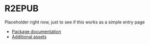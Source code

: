 # R2EPUB

Placeholder right now, just to see if this works as a simple entry page

* [Package documentation](./typedoc/)
* [Additional assets](./epub_assets)

